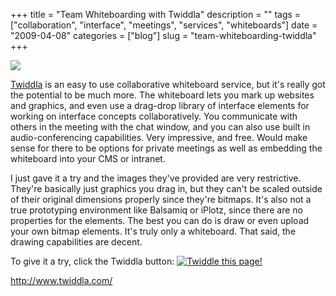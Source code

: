 +++
title = "Team Whiteboarding with Twiddla"
description = ""
tags = ["collaboration", "interface", "meetings", "services", "whiteboards"]
date = "2009-04-08"
categories = ["blog"]
slug = "team-whiteboarding-twiddla"
+++



  <div class="notebook-screenshot"><a href="http://www.twiddla.com/"><img src="//media.konigi.com/notebook/twiddla-1.jpg" class="notebook-image" /></a></div><p><a href="http://www.twiddla.com/">Twiddla</a> is an easy to use collaborative whiteboard service, but it's really got the potential to be much more. The whiteboard lets you mark up websites and graphics, and even use a drag-drop library of interface elements for working on interface concepts collaboratively. You communicate with others in the meeting with the chat window, and you can also use built in audio-conferencing capabilities. Very impressive, and free. Would make sense for there to be options for private meetings as well as embedding the whiteboard into your CMS or intranet.</p>
<p>I just gave it a try and the images they've provided are very restrictive. They're basically just graphics you drag in, but they can't be scaled outside of their original dimensions properly since they're bitmaps. It's also not a true prototyping environment like Balsamiq or iPlotz, since there are no properties for the elements. The best you can do is draw or even upload your own bitmap elements. It's truly only a whiteboard. That said, the drawing capabilities are decent.  </p>
<p>To give it a try, click the Twiddla button: <a href="http://www.twiddla.com/New.aspx?title=" title="Twiddle this page!" onclick="this.href+=document.title;"><img src="http://img.twiddla.com/images/buttons/twiddle_this_100x20.png" border="0" alt="Twiddle this page!" /></a></p>
    
  <a href="http://www.twiddla.com/">http://www.twiddla.com/</a>
